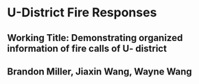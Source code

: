 # U-District Fire Responses
## Working Title: Demonstrating organized information of fire calls of U- district
## Brandon Miller, Jiaxin Wang, Wayne Wang
